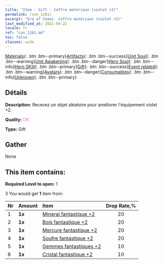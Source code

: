 ```yaml
---
title: "Item - Gift - Coffre matériaux (violet +2)"
permalink: /con_1261/
excerpt: "Era of Chaos  Coffre matériaux (violet +2)"
last_modified_at: 2021-04-22
locale: fr
ref: "con_1261.md"
toc: false
classes: wide
---
```

 [Materials](/ItemsFR/){: .btn .btn--primary}[Artifacts](/ItemsFR/Artifacts/){: .btn .btn--success}[Unit Soul](/ItemsFR/UnitSoul/){: .btn .btn--warning}[Unit Awakening](/ItemsFR/UnitAwakening/){: .btn .btn--danger}[Hero Soul](/ItemsFR/HeroSoul/){: .btn .btn--info}[Hero SKill](/ItemsFR/HeroSkill/){: .btn .btn--primary}[Gift](/ItemsFR/Gift/){: .btn .btn--success}[Event related](/ItemsFR/Events/){: .btn .btn--warning}[Avatars](/ItemsFR/Avatars/){: .btn .btn--danger}[Consumables](/ItemsFR/Consumables/){: .btn .btn--info}[Unknown](/ItemsFR/Unknown/){: .btn .btn--primary}

## Détails
 **Description:** Recevez un objet aléatoire pour améliorer l'équipement violet +2.

 **Quality:** <span style="color: #DA70D6">OK</span>

 **Type:** Gift

## Gather

  None

## This item contains:

 **Required Level to open:** 1

 3 You would get **1** item  from:

  | Nr | Amount |     Item    | Drop Rate,% |
  |:---|:-------|:------------|:---------:|
  | 1 |  **1x** | [Minerai fantastique +2](/fr/Items/mat_47/) | 20 | 
  | 2 |  **1x** | [Bois fantastique +2](/fr/Items/mat_48/) | 20 | 
  | 3 |  **1x** | [Mercure fantastique +2](/fr/Items/mat_49/) | 20 | 
  | 4 |  **1x** | [Soufre fantastique +2](/fr/Items/mat_50/) | 20 | 
  | 5 |  **1x** | [Gemmes fantastiques +2](/fr/Items/mat_51/) | 10 | 
  | 6 |  **1x** | [Cristal fantastique +2](/fr/Items/mat_52/) | 10 | 
